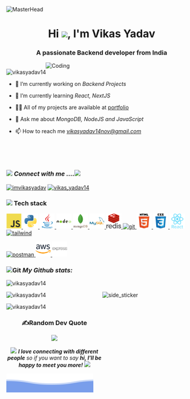 ![MasterHead](https://chkskills.com/wp-content/uploads/2020/04/PNC-Animated-Banners.gif)
<h1 align="center">Hi <img src="https://media.giphy.com/media/hvRJCLFzcasrR4ia7z/giphy.gif" width="25px">, I'm Vikas Yadav</h1>
<h3 align="center">A passionate Backend developer from India</h3>
<picture>
<source 
  srcset="https://cdn.dribbble.com/users/2131993/screenshots/4948736/thoughtworks-gif_dribbble.gif"
  media="(prefers-color-scheme: dark)"
/>
<source
  srcset="https://cdn.dribbble.com/users/1118376/screenshots/3604186/developer-dribbble.gif"
/>
<img align="right" alt="Coding" width="400" src="https://github-readme-stats.vercel.app/api?username=vikasyadav14" />
</picture>

<p align="left"> <img src="https://komarev.com/ghpvc/?username=vikasyadav14&label=Profile%20views&color=0e75b6&style=flat" alt="vikasyadav14" /> </p>

- 🔭 I’m currently working on *Backend Projects*

- 🌱 I’m currently learning *React, NextJS*

- 👨‍💻 All of my projects are available at [portfolio](https://vikasyadav.vercel.app/)

- 💬 Ask me about *MongoDB, NodeJS and JavaScript*

- 📫 How to reach me *vikasyadav14nov@gmail.com*
<br>
<br>
<br>

### <img src="https://media.giphy.com/media/iY8CRBdQXODJSCERIr/giphy.gif" width="30px">&nbsp;***Connect with me ....***<img src='https://raw.githubusercontent.com/ShahriarShafin/ShahriarShafin/main/Assets/handshake.gif' width="70px">

<p>
<a href="https://linkedin.com/in/imvikasyadav" target="blank"><img align="center" src="https://raw.githubusercontent.com/rahuldkjain/github-profile-readme-generator/master/src/images/icons/Social/linked-in-alt.svg" alt="imvikasyadav" height="30" width="40" /></a>
<a href="https://www.leetcode.com/imvikasyadav14" target="blank"><img align="center" src="https://raw.githubusercontent.com/rahuldkjain/github-profile-readme-generator/master/src/images/icons/Social/leet-code.svg" alt="vikas_yadav14" height="30" width="40" /></a>
</p>


### <img src="https://media.giphy.com/media/iY8CRBdQXODJSCERIr/giphy.gif" width="30px">&nbsp;Tech stack
<p align="left"> <a href="https://developer.mozilla.org/en-US/docs/Web/JavaScript" target="_blank" rel="noreferrer"> <img src="https://raw.githubusercontent.com/devicons/devicon/master/icons/javascript/javascript-original.svg" alt="javascript" width="40" height="40"/> </a> 
  <a href="https://www.python.org" target="_blank" rel="noreferrer"> <img src="https://raw.githubusercontent.com/devicons/devicon/master/icons/python/python-original.svg" alt="python" width="40" height="40"/> </a> 
  <a href="https://www.java.com" target="_blank" rel="noreferrer"> <img src="https://raw.githubusercontent.com/devicons/devicon/master/icons/java/java-original.svg" alt="java" width="40" height="40"/> </a>
  <a href="https://nodejs.org" target="_blank" rel="noreferrer"> <img src="https://raw.githubusercontent.com/devicons/devicon/master/icons/nodejs/nodejs-original-wordmark.svg" alt="nodejs" width="40" height="40"/> </a>
  <a href="https://www.mongodb.com/" target="_blank" rel="noreferrer"> <img src="https://raw.githubusercontent.com/devicons/devicon/master/icons/mongodb/mongodb-original-wordmark.svg" alt="mongodb" width="40" height="40"/> </a> 
  <a href="https://www.mysql.com/" target="_blank" rel="noreferrer"> <img src="https://raw.githubusercontent.com/devicons/devicon/master/icons/mysql/mysql-original-wordmark.svg" alt="mysql" width="40" height="40"/> </a>
  <a href="https://redis.io" target="_blank" rel="noreferrer"> <img src="https://raw.githubusercontent.com/devicons/devicon/master/icons/redis/redis-original-wordmark.svg" alt="redis" width="40" height="40"/> </a>  
  <a href="https://git-scm.com/" target="_blank" rel="noreferrer"> <img src="https://www.vectorlogo.zone/logos/git-scm/git-scm-icon.svg" alt="git" width="40" height="40"/> </a> 
  <a href="https://www.w3.org/html/" target="_blank" rel="noreferrer"> <img src="https://raw.githubusercontent.com/devicons/devicon/master/icons/html5/html5-original-wordmark.svg" alt="html5" width="40" height="40"/> </a> 
  <a href="https://www.w3schools.com/css/" target="_blank" rel="noreferrer"> <img src="https://raw.githubusercontent.com/devicons/devicon/master/icons/css3/css3-original-wordmark.svg" alt="css3" width="40" height="40"/> </a> 
  <a href="https://reactjs.org/" target="_blank" rel="noreferrer"> <img src="https://raw.githubusercontent.com/devicons/devicon/master/icons/react/react-original-wordmark.svg" alt="react" width="40" height="40"/> </a> 
  <a href="https://tailwindcss.com/" target="_blank" rel="noreferrer"> <img src="https://www.vectorlogo.zone/logos/tailwindcss/tailwindcss-icon.svg" alt="tailwind" width="40" height="40"/> </a> </p>
  <a href="https://postman.com" target="_blank" rel="noreferrer"> <img src="https://www.vectorlogo.zone/logos/getpostman/getpostman-icon.svg" alt="postman" width="40" height="40"/> </a> 
  <a href="https://aws.amazon.com" target="_blank" rel="noreferrer"> <img src="https://raw.githubusercontent.com/devicons/devicon/master/icons/amazonwebservices/amazonwebservices-original-wordmark.svg" alt="aws" width="40" height="40"/>
  <a href="https://expressjs.com" target="_blank" rel="noreferrer"> <img src="https://raw.githubusercontent.com/devicons/devicon/master/icons/express/express-original-wordmark.svg" alt="express" width="40" height="40"/> </a>



### <img src="https://media.giphy.com/media/W5eoZHPpUx9sapR0eu/giphy.gif" width="30px" alt="Git"/>&nbsp;<i><b>My Github stats:</b></i> 

<p><img src="https://github-readme-stats.vercel.app/api/top-langs?username=vikasyadav14&theme=transparent&show_icons=true&layout=compact" alt="vikasyadav14" /></p>
<img align="right" width=250px height=250px alt="side_sticker" src="https://media.giphy.com/media/TEnXkcsHrP4YedChhA/giphy.gif" />
<p><img src="https://github-readme-stats.vercel.app/api?username=vikasyadav14&theme=transparent&show_icons=true" alt="vikasyadav14" /></p>

<p><img src="https://github-readme-streak-stats.herokuapp.com?user=vikasyadav14&theme=blueberry_duo" alt="vikasyadav14" /></p>

### <h3 align="center">✍Random Dev Quote </h3>
<p align="center"><img src="https://quotes-github-readme.vercel.app/api?type=horizontal" /></p>


<div align="center"><img src="https://media.giphy.com/media/LnQjpWaON8nhr21vNW/giphy.gif" width="60"> <em><b> I love connecting with different people</b> so if you want to say <b>hi, I'll be happy to meet you more! </b></em> <img src="https://media.giphy.com/media/7j2hfyeVcDtf2/giphy.gif" width="50" /></div>

![](https://github.com/amandewatnitrr/amandewatnitrr/blob/main/imgs/bottom_header.svg)